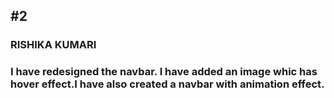 ## #2
### RISHIKA KUMARI
### I have redesigned the navbar. I have added an image whic has hover effect.I have also created a navbar with animation effect.

